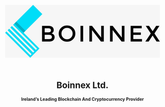   ![Cover](https://github.com/Boinnex/Boinnex/blob/main/images/cropped-Logo_Boinnex-scaled-1-1536x527.jpg)

<br />
<p align="center">
  <h1 align="center">Boinnex Ltd.</h3>
  <h4 align="center">Ireland’s Leading Blockchain And Cryptocurrency Provider</h4>

<!--
  <p align="center">
    <br />
       <a href="https://github.com/othneildrew/Best-README-Template"><strong>Explore the docs »</strong></a>
    <br />
    <br />
       <a href="https://github.com/othneildrew/Best-README-Template">View Demo</a>
    ·
       <a href="https://github.com/othneildrew/Best-README-Template/issues">Report Bug</a>
    ·
       <a href="https://github.com/othneildrew/Best-README-Template/issues">Request Feature</a>
  </p>
  
  -->

</p>
